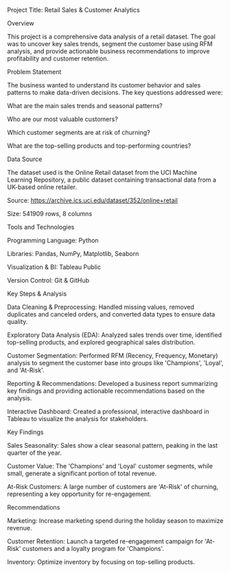Project Title: Retail Sales & Customer Analytics

Overview

This project is a comprehensive data analysis of a retail dataset. The goal was to uncover key sales trends, segment the customer base using RFM analysis, and provide actionable business recommendations to improve profitability and customer retention.

Problem Statement

The business wanted to understand its customer behavior and sales patterns to make data-driven decisions. The key questions addressed were:

What are the main sales trends and seasonal patterns?

Who are our most valuable customers?

Which customer segments are at risk of churning?

What are the top-selling products and top-performing countries?

Data Source

The dataset used is the Online Retail dataset from the UCI Machine Learning Repository, a public dataset containing transactional data from a UK-based online retailer.

Source: https://archive.ics.uci.edu/dataset/352/online+retail

Size: 541909 rows, 8 columns

Tools and Technologies

Programming Language: Python

Libraries: Pandas, NumPy, Matplotlib, Seaborn

Visualization & BI: Tableau Public

Version Control: Git & GitHub

Key Steps & Analysis

Data Cleaning & Preprocessing: Handled missing values, removed duplicates and canceled orders, and converted data types to ensure data quality.

Exploratory Data Analysis (EDA): Analyzed sales trends over time, identified top-selling products, and explored geographical sales distribution.

Customer Segmentation: Performed RFM (Recency, Frequency, Monetary) analysis to segment the customer base into groups like 'Champions', 'Loyal', and 'At-Risk'.

Reporting & Recommendations: Developed a business report summarizing key findings and providing actionable recommendations based on the analysis.

Interactive Dashboard: Created a professional, interactive dashboard in Tableau to visualize the analysis for stakeholders.

Key Findings

Sales Seasonality: Sales show a clear seasonal pattern, peaking in the last quarter of the year.

Customer Value: The 'Champions' and 'Loyal' customer segments, while small, generate a significant portion of total revenue.

At-Risk Customers: A large number of customers are 'At-Risk' of churning, representing a key opportunity for re-engagement.

Recommendations

Marketing: Increase marketing spend during the holiday season to maximize revenue.

Customer Retention: Launch a targeted re-engagement campaign for 'At-Risk' customers and a loyalty program for 'Champions'.

Inventory: Optimize inventory by focusing on top-selling products.